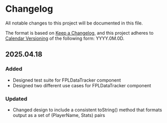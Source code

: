 # Changelog

All notable changes to this project will be documented in this file.

The format is based on [Keep a Changelog](https://keepachangelog.com/en/1.1.0/),
and this project adheres to [Calendar Versioning](https://calver.org/) of
the following form: YYYY.0M.0D.

## 2025.04.18

### Added

- Designed test suite for FPLDataTracker component
- Designed two different use cases for FPLDataTracker component

### Updated

- Changed design to include a consistent toString() method that formats output as a set of (PlayerName, Stats) pairs
